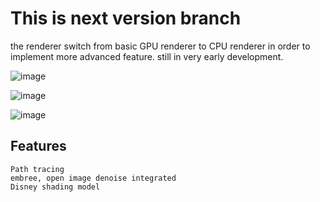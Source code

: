 

# This is next version branch

the renderer switch from basic GPU renderer to CPU renderer in order to implement more advanced feature.
still in very early development.

![image](https://github.com/j8307042003/ToyGPURenderer/blob/master/RendererV2/minecrafttest2.png)

![image](https://github.com/j8307042003/ToyGPURenderer/blob/master/RendererV2/coffee2.png)

![image](https://github.com/j8307042003/ToyGPURenderer/blob/master/RendererV2/cathedral.png)

## Features
	Path tracing
	embree, open image denoise integrated
	Disney shading model
